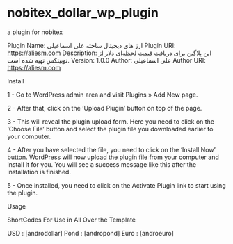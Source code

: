 # nobitex_dollar_wp_plugin
a plugin for nobitex

Plugin Name: ارز های دیجیتال ساخته علی اسماعیلی
Plugin URI: https://aliesm.com
Description: این پلاگین برای دریافت قیمت لحظه‌ای دلار از نوبیتکس تهیه شده است.
Version: 1.0.0
Author: علی اسماعیلی
Author URI: https://aliesm.com


Install

1 - Go to WordPress admin area and visit Plugins » Add New page.

2 - After that, click on the ‘Upload Plugin’ button on top of the page.

3 - This will reveal the plugin upload form. Here you need to click on the ‘Choose File’ button and select the plugin file you downloaded earlier to your computer.

4 - After you have selected the file, you need to click on the ‘Install Now’ button. WordPress will now upload the plugin file from your computer and install it for you. You will see a success message like this after the installation is finished.

5 - Once installed, you need to click on the Activate Plugin link to start using the plugin.


Usage 

ShortCodes For Use in All Over the Template
 
USD : [androdollar]
Pond : [andropond]
Euro : [androeuro]

